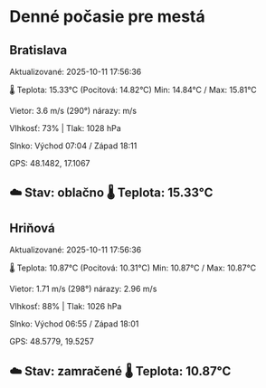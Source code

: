 ﻿# Denné počasie pre mestá

## Bratislava
Aktualizované: 2025-10-11 17:56:36

🌡️ Teplota: 15.33°C 
(Pocitová: 14.82°C)
Min: 14.84°C / Max: 15.81°C

Vietor: 3.6 m/s    (290°) 
nárazy:  m/s

Vlhkosť: 73% | Tlak: 1028 hPa

Slnko: Východ 07:04 / Západ 18:11

GPS: 48.1482, 17.1067

☁️ Stav: oblačno        🌡️ Teplota: 15.33°C
---

## Hriňová
Aktualizované: 2025-10-11 17:56:36

🌡️ Teplota: 10.87°C 
(Pocitová: 10.31°C)
Min: 10.87°C / Max: 10.87°C

Vietor: 1.71 m/s (298°)
nárazy: 2.96 m/s

Vlhkosť: 88% | Tlak: 1026 hPa

Slnko: Východ 06:55 / Západ 18:01

GPS: 48.5779, 19.5257

☁️ Stav: zamračené        🌡️ Teplota: 10.87°C
---

